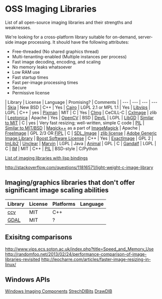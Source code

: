 # OSS Imaging Libraries

List of all open-source imaging libraries and their strengths and weaknesses.

We're looking for a cross-platform library suitable for on-demand, server-side image processing. It should have the following attributes:

* Free-threaded (No shared graphics thread)
* Multi-tenanting-enabled (Multiple instances per process)
* Fast image decoding, encoding, and scaling
* No memory leaks whatsoever
* Low RAM use
* Fast startup times
* Fast per-image processing times
* Secure
* Permissive license

| Library | License | Language | Promising? | Comments |
| --- | --- | --- | ---
| [Skia](https://code.google.com/p/skia/) | New BSD | C++ | Yes
| [Cairo](http://cairographics.org/) | LGPL 2.1 or MPL 1.1 | Yes
| [Libvips](http://www.vips.ecs.soton.ac.uk/index.php?title=Libvips) | LGPL | C++ | yes
| [Pixman](http://pixman.org/) | MIT  | C | Yes 
| [CImg](http://cimg.sourceforge.net/) | CeCILL-C 
| [CxImage](http://www.xdp.it/cximage.htm) | zlib 
| [Leptonica](https://code.google.com/p/leptonica/) | Apache | Yes
| [OpenCV](http://opencv.org/) | BSD
| [DevIL](http://openil.sourceforge.net/) | LGPL
| [LibGD](http://libgd.bitbucket.org/) | [Similar to MIT](https://bitbucket.org/libgd/gd-libgd/src/a0f58c6abf7b2f2c75ad13577157763e703410ff/COPYING?at=master) | C | yes | Very fast resizing; well-written, simple C code
| [PIL](http://www.pythonware.com/products/pil/) | [Similar to MIT/BSD](http://www.pythonware.com/products/pil/license.htm)
| [Magick++](http://www.imagemagick.org/Magick++/?ImageMagick=euqj79qcd73925ive9hf8sme42) as a part of [ImageMagick](http://www.imagemagick.org/script/index.php) | Apache
| [FreeImage](http://freeimage.sourceforge.net/) | GPL 2/3 OR [FIPL](http://freeimage.sourceforge.net/freeimage-license.txt) | C
| [SDL_Image](http://www.libsdl.org/projects/SDL_image/) | [zlib license](http://en.wikipedia.org/wiki/Zlib_License) 
| [Adobe Generic Image Library](http://www.boost.org/doc/libs/1_54_0/libs/gil/doc/index.html) | [Boost Software License](http://en.wikipedia.org/wiki/Boost_Software_License) | C++ | Yes
| [ExactImage](http://www.exactcode.com/site/open_source/exactimage/) | GPL 2
| [ImLib2](http://docs.enlightenment.org/api/imlib2/html/) | [Unclear](http://www.linuxfromscratch.org/blfs/view/svn/general/imlib2.html)
| [Marvin](http://marvinproject.sourceforge.net/en/index.html) | LGPL | Java
| [Animal](http://sourceforge.net/projects/animal/) | GPL | C 
| [Gandalf](http://gandalf-library.sourceforge.net/) | LGPL | C
| [IM](http://www.tecgraf.puc-rio.br/im/) | MIT | C++ 
| [PIL](https://github.com/python-imaging/Pillow) | BSD-style | C/Python


[List of imaging libraries with lisp bindings](http://www.cliki.net/graphics%20library)

http://stackoverflow.com/questions/11816571/light-weight-c-image-library

## Imaging/graphics libraries that don't offer significant image scaling abilities

| Library | License | Platforms | Language | 
| --- | --- | --- | ---
| [ccv](http://libccv.org/) | MIT | C++ | 
| [GDAL](http://www.gdal.org/) | MIT | ? | 

## Exisitng comparisons

http://www.vips.ecs.soton.ac.uk/index.php?title=Speed_and_Memory_Use
http://randomfoo.net/2013/02/24/performance-comparison-of-image-libraries-revisited
http://leocharre.com/articles/faster-image-resizing-in-linux/




## Windows APIs

[Windows Imaging Components](http://en.wikipedia.org/wiki/Windows_Imaging_Component)
[StrechDIBits](http://msdn.microsoft.com/en-us/library/windows/desktop/dd145121(v=vs.85).aspx) 
[DrawDIB](http://msdn.microsoft.com/en-us/library/ms704990%28VS.85%29.aspx)
